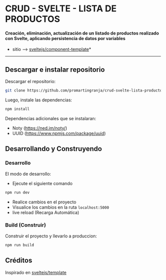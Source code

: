 # CRUD - SVELTE - LISTA DE PRODUCTOS 

#### Creación, eliminación, actualización de un listado de productos realizado con Svelte, aplicando persistencia de datos por variables

* sitio  --> [sveltejs/component-template](https://github.com/sveltejs/component-template)*

---

## Descargar e instalar repositorio

Descargar el repositorio:

```bash
git clone https://github.com/promartingranja/crud-svelte-lista-productos.git
```

Luego, instale las dependencias:

```bash
npm install
```

Dependencias adicionales que se instalaran:

- Noty (https://ned.im/noty/)
- UUID (https://www.npmjs.com/package/uuid)

## Desarrollando y Construyendo

### Desarrollo

El modo de desarrollo:

- Ejecute el siguiente comando

```bash
npm run dev
```

-  Realice cambios en el proyecto
-  Visualice los cambios en la ruta <code>localhost:5000</code>
-  live reload (Recarga Automática)

### Build (Construir)

Construir el proyecto y llevarlo a produccion:

```bash
npm run build
```

## Créditos

Inspirado en [sveltejs/template](https://github.com/sveltejs/template)
